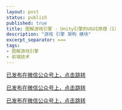 ```yaml
---
layout: post
status: publish
published: true
title: 图解游戏引擎 - Unity引擎的UGUI原理（1）
description: "游戏 引擎 架构 模块"
excerpt_separator: ===
tags:
- 图解游戏引擎
- 前端技术
---
```


[已发布在微信公众号上，点击跳转](https://mp.weixin.qq.com/s/-IJCosaBw_GLGY1KQxE68A)

[已发布在微信公众号上，点击跳转](https://mp.weixin.qq.com/s/-IJCosaBw_GLGY1KQxE68A)

[已发布在微信公众号上，点击跳转](https://mp.weixin.qq.com/s/-IJCosaBw_GLGY1KQxE68A)

